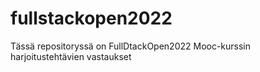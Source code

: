 # fullstackopen2022

Tässä repositoryssä on FullDtackOpen2022 Mooc-kurssin harjoitustehtävien vastaukset